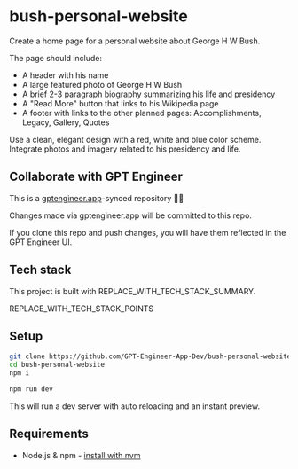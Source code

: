 # bush-personal-website

Create a home page for a personal website about George H W Bush. 

The page should include:
- A header with his name
- A large featured photo of George H W Bush 
- A brief 2-3 paragraph biography summarizing his life and presidency
- A "Read More" button that links to his Wikipedia page
- A footer with links to the other planned pages: Accomplishments, Legacy, Gallery, Quotes

Use a clean, elegant design with a red, white and blue color scheme. Integrate photos and imagery related to his presidency and life.

## Collaborate with GPT Engineer

This is a [gptengineer.app](https://gptengineer.app)-synced repository 🌟🤖

Changes made via gptengineer.app will be committed to this repo.

If you clone this repo and push changes, you will have them reflected in the GPT Engineer UI.

## Tech stack

This project is built with REPLACE_WITH_TECH_STACK_SUMMARY.

REPLACE_WITH_TECH_STACK_POINTS

## Setup

```sh
git clone https://github.com/GPT-Engineer-App-Dev/bush-personal-website.git
cd bush-personal-website
npm i
```

```sh
npm run dev
```

This will run a dev server with auto reloading and an instant preview.

## Requirements

- Node.js & npm - [install with nvm](https://github.com/nvm-sh/nvm#installing-and-updating)
